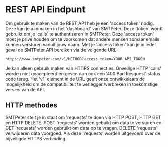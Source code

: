 # REST API Eindpunt

Om gebruik te maken van de REST API heb je een 'access token' nodig. 
Deze kan je aanmaken in het 'dashboard' van SMTPeter. Deze 'token' 
wordt gebruikt om je 'calls' te authentiseren in SMTPeter. Deze 
'access token' moet je prive houden om te voorkomen dat andere
mensen zomaar emails kunnen versturen vanuit jouw naam. Met je 
'access token' kan je in ieder geval de SMTPeter API bereiken via 
de volgende URL:
 
```text
https://www.smtpeter.com/v1/METHOD?access_token=YOUR_API_TOKEN
```
Je kan alleen gebruik maken van HTTPS connecties. Onveilige HTTP
'calls' worden niet geacepteerd en geven dan ook een '400 Bad Resquest'
status code terug. Het 'v1' element in de URL geeft onze ontwikkelaars
de mogelijkheid om de compatibiliteit te verleggen/verbreken in 
toekomstige versies van de API.


## HTTP methodes

SMTPeter stelt je in staat om 'requests' te doen via HTTP POST, HTTP GET
en HTTP DELETE. POST 'requests' worden gebuikt om data te versturen en 
GET 'requests' worden gebruikt om data op te vragen. DELETE 'requests' 
verwijderen data voorgoed. Als deze 'requests' worden uitgevoerd over de 
bijveiligde HTTPS verbinding. 
